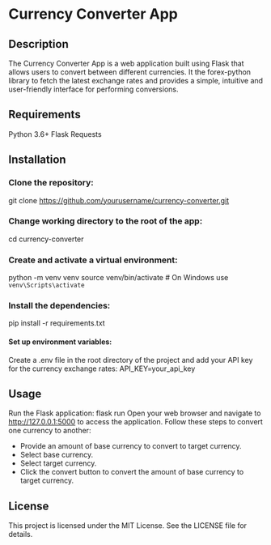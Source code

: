 # Currency Converter App

## Description

The Currency Converter App is a web application built using Flask that allows users to convert
between different currencies.
It the forex-python library to fetch the latest exchange rates and provides a simple, intuitive
and user-friendly interface for performing conversions.

## Requirements

Python 3.6+
Flask
Requests

## Installation

### Clone the repository:

git clone https://github.com/yourusername/currency-converter.git

### Change working directory to the root of the app:

cd currency-converter

### Create and activate a virtual environment:

python -m venv venv
source venv/bin/activate  # On Windows use `venv\Scripts\activate`

### Install the dependencies:

pip install -r requirements.txt

#### Set up environment variables:

Create a .env file in the root directory of the project and add your API key for the currency exchange rates:
API_KEY=your_api_key

## Usage
Run the Flask application:
flask run
Open your web browser and navigate to http://127.0.0.1:5000 to access the application.
Follow these steps to convert one currency to another:
- Provide an amount of base currency to convert to target currency.
- Select base currency.
- Select target currency.
- Click the convert button to convert the amount of base currency to target currency.

## License

This project is licensed under the MIT License. See the LICENSE file for details.
